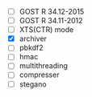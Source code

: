 - [ ] GOST R 34.12-2015  
- [ ] GOST R 34.11-2012  
- [ ] XTS(CTR) mode
- [x] archiver  
- [ ] pbkdf2  
- [ ] hmac
- [ ] multithreading  
- [ ] compresser  
- [ ] stegano
